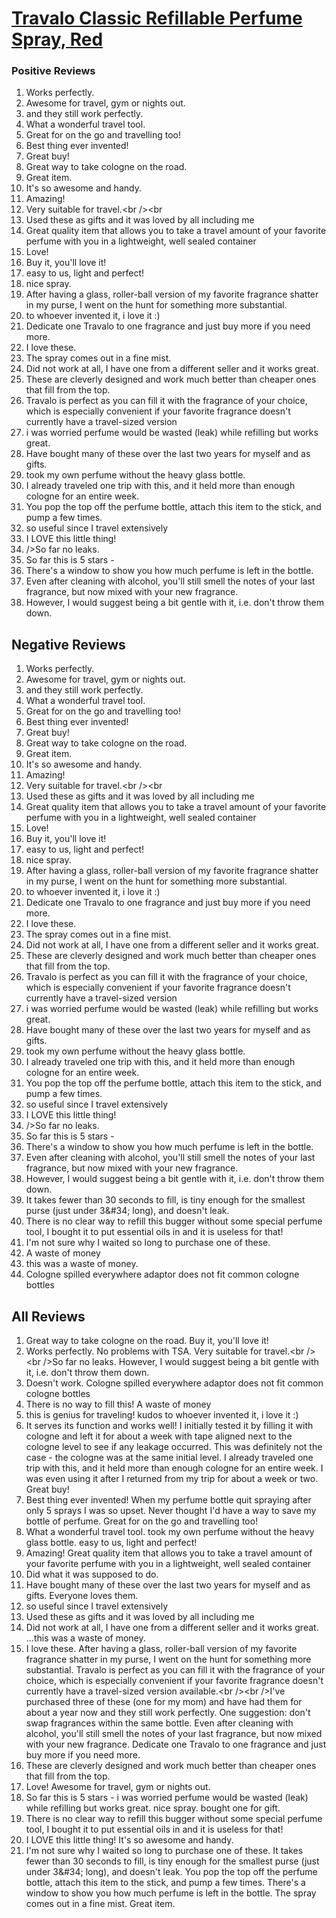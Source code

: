 # [Travalo Classic Refillable Perfume Spray, Red](https://products.checkmycream.com/products/Travalo-Classic-Refillable-Perfume-Spray-Red.html)

### Positive Reviews

<ol>
      <li>Works perfectly.  </li>
      <li>Awesome for travel, gym or nights out.</li>
      <li>and they still work perfectly.</li>
      <li>What a wonderful travel tool.  </li>
      <li>Great for on the go and travelling too!</li>
      <li>Best thing ever invented!</li>
      <li>Great buy!</li>
      <li>Great way to take cologne on the road.  </li>
      <li>Great item.</li>
      <li>It&#x27;s so awesome and handy.</li>
      <li>Amazing!</li>
      <li>Very suitable for travel.&lt;br /&gt;&lt;br</li>
      <li>Used these as gifts and it was loved by all including me</li>
      <li>Great quality item that allows you to take a travel amount of your favorite perfume with you in a lightweight, well sealed container</li>
      <li>Love!  </li>
      <li>Buy it, you&#x27;ll love it!</li>
      <li>easy to us, light and perfect!</li>
      <li>nice spray.  </li>
      <li>After having a glass, roller-ball version of my favorite fragrance shatter in my purse, I went on the hunt for something more substantial.</li>
      <li>to whoever invented it, i love it :)</li>
      <li>Dedicate one Travalo to one fragrance and just buy more if you need more.</li>
      <li>I love these.</li>
      <li>The spray comes out in a fine mist.</li>
      <li>Did not work at all,  I have one from a different seller and it works great.</li>
      <li>These are cleverly designed and work much better than cheaper ones that fill from the top.</li>
      <li>Travalo is perfect as you can fill it with the fragrance of your choice, which is especially convenient if your favorite fragrance doesn&#x27;t currently have a travel-sized version</li>
      <li>i was worried perfume would be wasted (leak) while refilling but works great.</li>
      <li>Have bought many of these over the last two years for myself and as gifts.</li>
      <li>took my own perfume without the heavy glass bottle.  </li>
      <li>I already traveled one trip with this, and it held more than enough cologne for an entire week.</li>
      <li>You pop the top off the perfume bottle, attach this item to the stick, and pump a few times.</li>
      <li>so useful since I travel extensively</li>
      <li>I LOVE this little thing!</li>
      <li>/&gt;So far no leaks.  </li>
      <li>So far this is 5 stars -</li>
      <li>There&#x27;s a window to show you how much perfume is left in the bottle.</li>
      <li>Even after cleaning with alcohol, you&#x27;ll still smell the notes of your last fragrance, but now mixed with your new fragrance.</li>
      <li>However, I would suggest being a bit gentle with it, i.e. don&#x27;t throw them down.</li>
</ol>


<h2>Negative Reviews</h2>
<ol>
<li> Works perfectly.  </li>
<li> Awesome for travel, gym or nights out.</li>
<li> and they still work perfectly.</li>
<li> What a wonderful travel tool.  </li>
<li> Great for on the go and travelling too!</li>
<li> Best thing ever invented!</li>
<li> Great buy!</li>
<li> Great way to take cologne on the road.  </li>
<li> Great item.</li>
<li> It&#x27;s so awesome and handy.</li>
<li> Amazing!</li>
<li> Very suitable for travel.&lt;br /&gt;&lt;br</li>
<li> Used these as gifts and it was loved by all including me</li>
<li> Great quality item that allows you to take a travel amount of your favorite perfume with you in a lightweight, well sealed container</li>
<li> Love!  </li>
<li> Buy it, you&#x27;ll love it!</li>
<li> easy to us, light and perfect!</li>
<li> nice spray.  </li>
<li> After having a glass, roller-ball version of my favorite fragrance shatter in my purse, I went on the hunt for something more substantial.</li>
<li> to whoever invented it, i love it :)</li>
<li> Dedicate one Travalo to one fragrance and just buy more if you need more.</li>
<li> I love these.</li>
<li> The spray comes out in a fine mist.</li>
<li> Did not work at all,  I have one from a different seller and it works great.</li>
<li> These are cleverly designed and work much better than cheaper ones that fill from the top.</li>
<li> Travalo is perfect as you can fill it with the fragrance of your choice, which is especially convenient if your favorite fragrance doesn&#x27;t currently have a travel-sized version</li>
<li> i was worried perfume would be wasted (leak) while refilling but works great.</li>
<li> Have bought many of these over the last two years for myself and as gifts.</li>
<li> took my own perfume without the heavy glass bottle.  </li>
<li> I already traveled one trip with this, and it held more than enough cologne for an entire week.</li>
<li> You pop the top off the perfume bottle, attach this item to the stick, and pump a few times.</li>
<li> so useful since I travel extensively</li>
<li> I LOVE this little thing!</li>
<li> /&gt;So far no leaks.  </li>
<li> So far this is 5 stars -</li>
<li> There&#x27;s a window to show you how much perfume is left in the bottle.</li>
<li> Even after cleaning with alcohol, you&#x27;ll still smell the notes of your last fragrance, but now mixed with your new fragrance.</li>
<li> However, I would suggest being a bit gentle with it, i.e. don&#x27;t throw them down.</li>
<li> It takes fewer than 30 seconds to fill, is tiny enough for the smallest purse (just under 3&amp;#34; long), and doesn&#x27;t leak.</li>
<li> There is no clear way to refill this bugger without some special perfume tool, I bought it to put essential oils in and it is useless for that!</li>
<li> I&#x27;m not sure why I waited so long to purchase one of these.</li>
<li> A waste of money</li>
<li> this was a waste of money.</li>
<li> Cologne spilled everywhere adaptor does not fit common cologne bottles</li>
</ol>

<h2>All Reviews</h2>

<ol>
    <li> Great way to take cologne on the road.  Buy it, you&#x27;ll love it!</li>
    <li> Works perfectly.  No problems with TSA.  Very suitable for travel.&lt;br /&gt;&lt;br /&gt;So far no leaks.  However, I would suggest being a bit gentle with it, i.e. don&#x27;t throw them down.</li>
    <li> Doesn&#x27;t work.  Cologne spilled everywhere adaptor does not fit common cologne bottles</li>
    <li> There is no way to fill this!  A waste of money</li>
    <li> this is genius for traveling! kudos to whoever invented it, i love it :)</li>
    <li> It serves its function and works well! I initially tested it by filling it with cologne and left it for about a week with tape aligned next to the cologne level to see if any leakage occurred. This was definitely not the case - the cologne was at the same initial level. I already traveled one trip with this, and it held more than enough cologne for an entire week. I was even using it after I returned from my trip for about a week or two. Great buy!</li>
    <li> Best thing ever invented! When my perfume bottle quit spraying after only 5 sprays I was so upset. Never thought I&#x27;d have a way to save my bottle of perfume. Great for on the go and travelling too!</li>
    <li> What a wonderful travel tool.  took my own perfume without the heavy glass bottle.  easy to us, light and perfect!</li>
    <li> Amazing! Great quality item that allows you to take a travel amount of your favorite perfume with you in a lightweight, well sealed container</li>
    <li> Did what it was supposed to do.</li>
    <li> Have bought many of these over the last two years for myself and as gifts. Everyone loves them.</li>
    <li> so useful since I travel extensively</li>
    <li> Used these as gifts and it was loved by all including me</li>
    <li> Did not work at all,  I have one from a different seller and it works great. ...this was a waste of money.</li>
    <li> I love these. After having a glass, roller-ball version of my favorite fragrance shatter in my purse, I went on the hunt for something more substantial. Travalo is perfect as you can fill it with the fragrance of your choice, which is especially convenient if your favorite fragrance doesn&#x27;t currently have a travel-sized version available.&lt;br /&gt;&lt;br /&gt;I&#x27;ve purchased three of these (one for my mom) and have had them for about a year now and they still work perfectly. One suggestion: don&#x27;t swap fragrances within the same bottle. Even after cleaning with alcohol, you&#x27;ll still smell the notes of your last fragrance, but now mixed with your new fragrance. Dedicate one Travalo to one fragrance and just buy more if you need more.</li>
    <li> These are cleverly designed and work much better than cheaper ones that fill from the top.</li>
    <li> Love!  Awesome for travel, gym or nights out.</li>
    <li> So far this is 5 stars - i was worried perfume would be wasted (leak) while refilling but works great. nice spray.  bought one for gift.</li>
    <li> There is no clear way to refill this bugger without some special perfume tool, I bought it to put essential oils in and it is useless for that!</li>
    <li> I LOVE this little thing! It&#x27;s so awesome and handy.</li>
    <li> I&#x27;m not sure why I waited so long to purchase one of these. It takes fewer than 30 seconds to fill, is tiny enough for the smallest purse (just under 3&amp;#34; long), and doesn&#x27;t leak. You pop the top off the perfume bottle, attach this item to the stick, and pump a few times. There&#x27;s a window to show you how much perfume is left in the bottle. The spray comes out in a fine mist. Great item.</li>
</ol>




